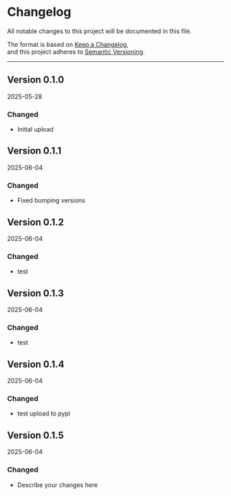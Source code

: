 # Changelog

All notable changes to this project will be documented in this file.

The format is based on [Keep a Changelog](https://keepachangelog.com/en/1.0.0/),  
and this project adheres to [Semantic Versioning](https://semver.org/).

---

## Version 0.1.0 
2025-05-28
### Changed
- Initial upload

## Version 0.1.1 
2025-06-04
### Changed
- Fixed bumping versions

## Version 0.1.2 
2025-06-04
### Changed
- test

## Version 0.1.3 
2025-06-04
### Changed
- test

## Version 0.1.4 
2025-06-04
### Changed
- test upload to pypi
## Version 0.1.5 
2025-06-04
### Changed
- Describe your changes here
